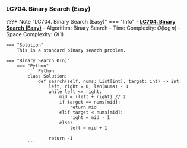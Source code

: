 ### LC704. Binary Search (Easy)
???+ Note "LC704. Binary Search (Easy)"
    === "Info"
        - **<a href="https://leetcode-cn.com/problems/binary-search/" target="_blank">LC704. Binary Search (Easy)</a>**
        - Algorithm: Binary Search
        - Time Complexity: $O(\log n)$
        - Space Complexity: $O(1)$
        
    === "Solution"
        This is a standard binary search problem.

    === "Binary Search O(n)"
        === "Python"
            ``` Python
            class Solution:
                def search(self, nums: List[int], target: int) -> int:
                    left, right = 0, len(nums) - 1
                    while left <= right:
                        mid = (left + right) // 2
                        if target == nums[mid]:
                            return mid
                        elif target < nums[mid]:
                            right = mid - 1
                        else:
                            left = mid + 1

                    return -1
            ```   